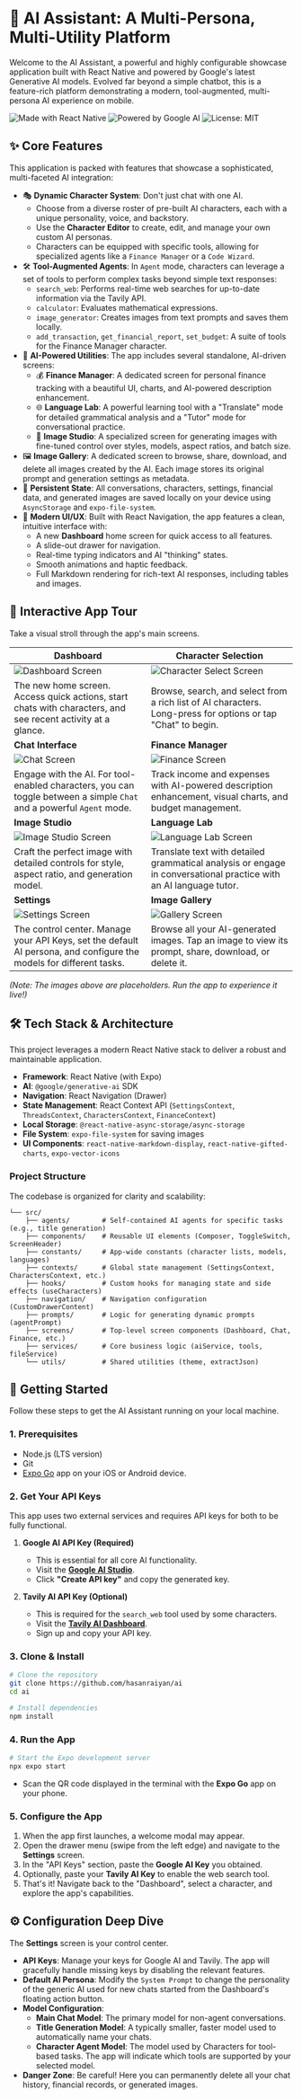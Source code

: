 # 🤖 AI Assistant: A Multi-Persona, Multi-Utility Platform

Welcome to the AI Assistant, a powerful and highly configurable showcase application built with React Native and powered by Google's latest Generative AI models. Evolved far beyond a simple chatbot, this is a feature-rich platform demonstrating a modern, tool-augmented, multi-persona AI experience on mobile.

![Made with React Native](https://img.shields.io/badge/Made%20with-React%20Native-61DAFB?logo=react&logoColor=white)
![Powered by Google AI](https://img.shields.io/badge/Powered%20by-Google%20AI-4285F4?logo=google&logoColor=white)
![License: MIT](https://img.shields.io/badge/License-MIT-yellow.svg)

## ✨ Core Features

This application is packed with features that showcase a sophisticated, multi-faceted AI integration:

*   🎭 **Dynamic Character System**: Don't just chat with one AI.
    *   Choose from a diverse roster of pre-built AI characters, each with a unique personality, voice, and backstory.
    *   Use the **Character Editor** to create, edit, and manage your own custom AI personas.
    *   Characters can be equipped with specific tools, allowing for specialized agents like a `Finance Manager` or a `Code Wizard`.
*   🛠️ **Tool-Augmented Agents**: In `Agent` mode, characters can leverage a set of tools to perform complex tasks beyond simple text responses:
    *   `search_web`: Performs real-time web searches for up-to-date information via the Tavily API.
    *   `calculator`: Evaluates mathematical expressions.
    *   `image_generator`: Creates images from text prompts and saves them locally.
    *   `add_transaction`, `get_financial_report`, `set_budget`: A suite of tools for the Finance Manager character.
*   🧠 **AI-Powered Utilities**: The app includes several standalone, AI-driven screens:
    *   💰 **Finance Manager**: A dedicated screen for personal finance tracking with a beautiful UI, charts, and AI-powered description enhancement.
    *   🌐 **Language Lab**: A powerful learning tool with a "Translate" mode for detailed grammatical analysis and a "Tutor" mode for conversational practice.
    *   🎨 **Image Studio**: A specialized screen for generating images with fine-tuned control over styles, models, aspect ratios, and batch size.
*   🖼️ **Image Gallery**: A dedicated screen to browse, share, download, and delete all images created by the AI. Each image stores its original prompt and generation settings as metadata.
*   💾 **Persistent State**: All conversations, characters, settings, financial data, and generated images are saved locally on your device using `AsyncStorage` and `expo-file-system`.
*   🚀 **Modern UI/UX**: Built with React Navigation, the app features a clean, intuitive interface with:
    *   A new **Dashboard** home screen for quick access to all features.
    *   A slide-out drawer for navigation.
    *   Real-time typing indicators and AI "thinking" states.
    *   Smooth animations and haptic feedback.
    *   Full Markdown rendering for rich-text AI responses, including tables and images.

## 📱 Interactive App Tour

Take a visual stroll through the app's main screens.

| Dashboard                                                                                                          | Character Selection                                                                                                          |
| ------------------------------------------------------------------------------------------------------------------ | ---------------------------------------------------------------------------------------------------------------------------- |
| ![Dashboard Screen](https://user-images.githubusercontent.com/assets/placeholder-thread-list.png)                  | ![Character Select Screen](https://user-images.githubusercontent.com/assets/placeholder-character-select.png)                  |
| The new home screen. Access quick actions, start chats with characters, and see recent activity at a glance.        | Browse, search, and select from a rich list of AI characters. Long-press for options or tap "Chat" to begin.               |
| **Chat Interface**                                                                                                 | **Finance Manager**                                                                                                          |
| ![Chat Screen](https://user-images.githubusercontent.com/assets/placeholder-chat.png)                              | ![Finance Screen](https://user-images.githubusercontent.com/assets/placeholder-finance.png)                                  |
| Engage with the AI. For tool-enabled characters, you can toggle between a simple `Chat` and a powerful `Agent` mode. | Track income and expenses with AI-powered description enhancement, visual charts, and budget management.                     |
| **Image Studio**                                                                                                   | **Language Lab**                                                                                                             |
| ![Image Studio Screen](https://user-images.githubusercontent.com/assets/placeholder-image-gen.png)                 | ![Language Lab Screen](https://user-images.githubusercontent.com/assets/placeholder-language.png)                              |
| Craft the perfect image with detailed controls for style, aspect ratio, and generation model.                      | Translate text with detailed grammatical analysis or engage in conversational practice with an AI language tutor.              |
| **Settings**                                                                                                       | **Image Gallery**                                                                                                            |
| ![Settings Screen](https://user-images.githubusercontent.com/assets/placeholder-settings.png)                      | ![Gallery Screen](https://user-images.githubusercontent.com/assets/placeholder-gallery.png)                                  |
| The control center. Manage your API Keys, set the default AI persona, and configure the models for different tasks. | Browse all your AI-generated images. Tap an image to view its prompt, share, download, or delete it.                          |

*(Note: The images above are placeholders. Run the app to experience it live!)*

## 🛠️ Tech Stack & Architecture

This project leverages a modern React Native stack to deliver a robust and maintainable application.

*   **Framework**: React Native (with Expo)
*   **AI**: `@google/generative-ai` SDK
*   **Navigation**: React Navigation (Drawer)
*   **State Management**: React Context API (`SettingsContext`, `ThreadsContext`, `CharactersContext`, `FinanceContext`)
*   **Local Storage**: `@react-native-async-storage/async-storage`
*   **File System**: `expo-file-system` for saving images
*   **UI Components**: `react-native-markdown-display`, `react-native-gifted-charts`, `expo-vector-icons`

### Project Structure

The codebase is organized for clarity and scalability:

```
└── src/
    ├── agents/        # Self-contained AI agents for specific tasks (e.g., title generation)
    ├── components/    # Reusable UI elements (Composer, ToggleSwitch, ScreenHeader)
    ├── constants/     # App-wide constants (character lists, models, languages)
    ├── contexts/      # Global state management (SettingsContext, CharactersContext, etc.)
    ├── hooks/         # Custom hooks for managing state and side effects (useCharacters)
    ├── navigation/    # Navigation configuration (CustomDrawerContent)
    ├── prompts/       # Logic for generating dynamic prompts (agentPrompt)
    ├── screens/       # Top-level screen components (Dashboard, Chat, Finance, etc.)
    ├── services/      # Core business logic (aiService, tools, fileService)
    └── utils/         # Shared utilities (theme, extractJson)
```

## 🚀 Getting Started

Follow these steps to get the AI Assistant running on your local machine.

### 1. Prerequisites

*   Node.js (LTS version)
*   Git
*   [Expo Go](https://expo.dev/go) app on your iOS or Android device.

### 2. Get Your API Keys

This app uses two external services and requires API keys for both to be fully functional.

1.  **Google AI API Key (Required)**
    *   This is essential for all core AI functionality.
    *   Visit the **[Google AI Studio](https://aistudio.google.com/app/apikey)**.
    *   Click **"Create API key"** and copy the generated key.

2.  **Tavily AI API Key (Optional)**
    *   This is required for the `search_web` tool used by some characters.
    *   Visit the **[Tavily AI Dashboard](https://app.tavily.com/)**.
    *   Sign up and copy your API key.

### 3. Clone & Install

```bash
# Clone the repository
git clone https://github.com/hasanraiyan/ai
cd ai

# Install dependencies
npm install
```

### 4. Run the App

```bash
# Start the Expo development server
npx expo start
```

*   Scan the QR code displayed in the terminal with the **Expo Go** app on your phone.

### 5. Configure the App

1.  When the app first launches, a welcome modal may appear.
2.  Open the drawer menu (swipe from the left edge) and navigate to the **Settings** screen.
3.  In the "API Keys" section, paste the **Google AI Key** you obtained.
4.  Optionally, paste your **Tavily AI Key** to enable the web search tool.
5.  That's it! Navigate back to the "Dashboard", select a character, and explore the app's capabilities.

## ⚙️ Configuration Deep Dive

The **Settings** screen is your control center.

*   **API Keys**: Manage your keys for Google AI and Tavily. The app will gracefully handle missing keys by disabling the relevant features.
*   **Default AI Persona**: Modify the `System Prompt` to change the personality of the generic AI used for new chats started from the Dashboard's floating action button.
*   **Model Configuration**:
    *   **Main Chat Model**: The primary model for non-agent conversations.
    *   **Title Generation Model**: A typically smaller, faster model used to automatically name your chats.
    *   **Character Agent Model**: The model used by Characters for tool-based tasks. The app will indicate which tools are supported by your selected model.
*   **Danger Zone**: Be careful! Here you can permanently delete all your chat history, financial records, or generated images.